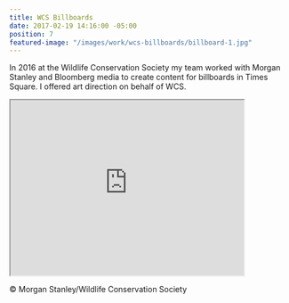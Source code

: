 ```yaml
---
title: WCS Billboards
date: 2017-02-19 14:16:00 -05:00
position: 7
featured-image: "/images/work/wcs-billboards/billboard-1.jpg"
---
```


In 2016 at the Wildlife Conservation Society my team worked with Morgan Stanley and Bloomberg media to create content for billboards in Times Square. I offered art direction on behalf of WCS.

<iframe width="420" height="315"
src="https://www.youtube.com/embed/lXMxYsDYV0s?controls=0&modestbranding=1&rel=0&showinfo=0">
</iframe>

© Morgan Stanley/Wildlife Conservation Society